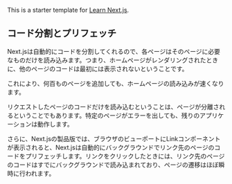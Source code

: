 This is a starter template for [Learn Next.js](https://nextjs.org/learn).

## コード分割とプリフェッチ

Next.jsは自動的にコードを分割してくれるので、各ページはそのページに必要なものだけを読み込みます。つまり、ホームページがレンダリングされたときに、他のページのコードは最初には表示されないということです。

これにより、何百ものページを追加しても、ホームページの読み込みが速くなります。

リクエストしたページのコードだけを読み込むということは、ページが分離されるということでもあります。特定のページがエラーを出しても、残りのアプリケーションは動作します。

さらに、Next.jsの製品版では、ブラウザのビューポートにLinkコンポーネントが表示されると、Next.jsは自動的にバックグラウンドでリンク先のページのコードをプリフェッチします。リンクをクリックしたときには、リンク先のページのコードはすでにバックグラウンドで読み込まれており、ページの遷移はほぼ瞬時に行われます。